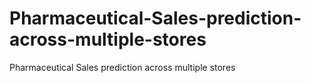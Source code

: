 # Pharmaceutical-Sales-prediction-across-multiple-stores
Pharmaceutical Sales prediction across multiple stores

